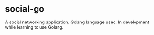 # social-go
A social networking application. Golang language used.
In development while learning to use Golang.
